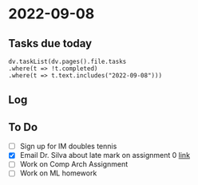 # 2022-09-08
## Tasks due today
```dataviewjs
dv.taskList(dv.pages().file.tasks
.where(t => !t.completed)
.where(t => t.text.includes("2022-09-08")))
```
## Log

## To Do
- [ ] Sign up for IM doubles tennis
- [x] Email Dr. Silva about late mark on assignment 0 [link](https://ufl.instructure.com/courses/459156/grades)
- [ ] Work on Comp Arch Assignment
- [ ] Work on ML homework
